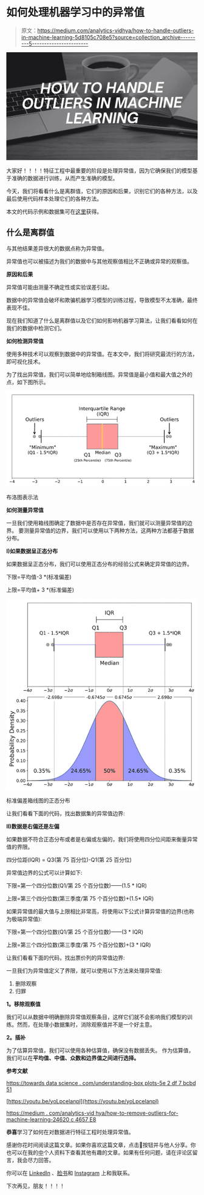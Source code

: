 # 如何处理机器学习中的异常值

> 原文：<https://medium.com/analytics-vidhya/how-to-handle-outliers-in-machine-learning-5d8105c708e5?source=collection_archive---------5----------------------->

![](img/1e0bfb373ddd0a149e80379ca7905424.png)

大家好！！！！特征工程中最重要的阶段是处理异常值，因为它确保我们的模型基于准确的数据进行训练，从而产生准确的模型。

今天，我们将看看什么是离群值，它们的原因和后果，识别它们的各种方法，以及最后使用代码样本处理它们的各种方法。

本文的代码示例和数据集可在[这里](https://github.com/ashutoshsahu2015/How-to-Handle-Outliers)获得。

## **什么是离群值**

与其他结果差异很大的数据点称为异常值。

异常值也可以被描述为我们的数据中与其他观察值相比不正确或异常的观察值。

**原因和后果**

异常值可能由测量不确定性或实验误差引起。

数据中的异常值会破坏和欺骗机器学习模型的训练过程，导致模型不太准确，最终表现不佳。

现在我们知道了什么是离群值以及它们如何影响机器学习算法，让我们看看如何在我们的数据中检测它们。

**如何检测异常值**

使用多种技术可以观察到数据中的异常值。在本文中，我们将研究最流行的方法，即可视化技术。

为了找出异常值，我们可以简单地绘制箱线图。异常值是最小值和最大值之外的点，如下图所示。

![](img/d730d8cc70c940fb2da7f73da9c635c7.png)

布洛图表示法

**如何测量异常值**

一旦我们使用箱线图确定了数据中是否存在异常值，我们就可以测量异常值的边界。
要测量异常值的边界，我们可以使用以下两种方法，这两种方法都基于数据分布。

**I)如果数据呈正态分布**

如果数据呈正态分布，我们可以使用正态分布的经验公式来确定异常值的边界。

下限=平均值-3 *(标准偏差)

上限=平均值+ 3 *(标准偏差)

![](img/f2ac5d8a5411418ed9aa08135eb3092e.png)

标准偏差箱线图的正态分布

让我们看看下面的代码，找出数据集的异常值边界:

**II)数据是右偏还是左偏**

如果数据不符合正态分布或者是右偏或左偏的，我们将使用四分位间距来衡量异常值的界限。

四分位距(IQR) = Q3(第 75 百分位)-Q1(第 25 百分位)

异常值边界的公式可以计算如下:

下限=第一个四分位数(Q1/第 25 个百分位数)——(1.5 * IQR)

上限=第三个四分位数(第三季度/第 75 个百分位数)+(1.5* IQR)

如果异常值的最大值与上限相比非常高，将使用以下公式计算异常值的边界(也称为极端异常值):

下限=第一个四分位数(Q1/第 25 个百分位数)——(3 * IQR)

上限=第三个四分位数(第三季度/第 75 个百分位数)+(3 * IQR)

让我们看看下面的代码，找出票价列的异常值边界:

一旦我们为异常值定义了界限，就可以使用以下方法来处理异常值:

1.  删除观察
2.  归罪

**1。移除观察值**

我们可以从数据中明确删除异常值观察条目，这样它们就不会影响我们模型的训练。然而，在处理小数据集时，消除观察值并不是一个好主意。

**2。插补**

为了估算异常值，我们可以使用各种估算值，确保没有数据丢失。
作为估算值，我们可以在**平均值、中值、众数和边界值之间进行选择。**

**参考文献**

[https://towards data science . com/understanding-box plots-5e 2 df 7 bcbd 51](https://towardsdatascience.com/understanding-boxplots-5e2df7bcbd51)

[https://youtu.be/yoLpcelanpl](https://youtu.be/yoLpcelanpl)

[https://medium . com/analytics-vid hya/how-to-remove-outliers-for-machine-learning-24620 c 4657 E8](/analytics-vidhya/how-to-remove-outliers-for-machine-learning-24620c4657e8)

**恭喜**学习了如何在对数据进行特征工程时处理异常值。

感谢你花时间阅读这篇文章。如果你喜欢这篇文章，点击👏按钮并与他人分享。你也可以在我的[中](https://ashutosh-sahu.medium.com/)个人资料下查看其他有趣的文章。如果有任何问题，请在评论区留言，我会尽力回答。

你可以在 [LinkedIn](https://www.linkedin.com/in/ashutoshsahu2015/) 、[脸书](https://www.facebook.com/ashutosh.sahu.9699)和 [Instagram](https://www.instagram.com/_ashutosh_sahu/) 上和我联系。

下次再见，朋友！！！！
